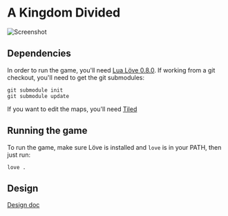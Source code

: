 # A Kingdom Divided

![Screenshot](https://raw.github.com/clofresh/kingdom/master/screenshot.png)

## Dependencies

In order to run the game, you'll need [Lua Löve 0.8.0](https://love2d.org/). If working from a git checkout, you'll need to get the git submodules:

    git submodule init
    git submodule update

If you want to edit the maps, you'll need [Tiled](http://www.mapeditor.org/)

## Running the game

To run the game, make sure Löve is installed and `love` is in your PATH, then just run:

    love .

## Design

[Design doc](https://docs.google.com/document/d/1T7Q46gwFaszmF_SlOxIIxRMw4OTJ0CDKVcL9Ql5Re5g/edit)
